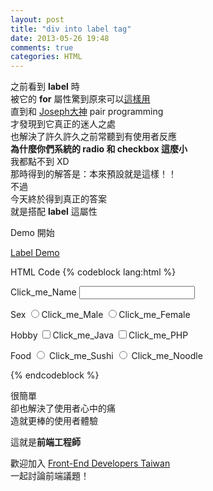 ```yaml
---
layout: post
title: "div into label tag"
date: 2013-05-26 19:48
comments: true
categories: HTML
---
```


之前看到 **label** 時  
被它的 **for** 屬性驚到原來可以[這樣用]    
直到和 [Joseph大神] pair programming    
才發現到它真正的迷人之處  
也解決了許久許久之前常聽到有使用者反應  
**為什麼你們系統的 radio 和 checkbox 這麼小**  
我都點不到 XD  
那時得到的解答是：本來預設就是這樣！！  
不過  
今天終於得到真正的答案  
就是搭配 **label** 這屬性  

Demo 開始

<!-- more -->

<a class="jsbin-embed" href="http://jsbin.com/ebuwib/4/embed?live">Label Demo</a><script src="http://static.jsbin.com/js/embed.js"></script>

HTML Code
{% codeblock lang:html %} 
<!-- 
    input 須搭配 for 屬性才能做到focus
    radio 和 checkbox 若用label包住就不用加 for
    否則一樣要加
 -->
<label for="cname">Click_me_Name</label>
<input id="cname" type="text"/>

<label>Sex</label>
<label>
    <input name="sex"  type="radio"/>Click_me_Male
</label>
<label>
    <input name="sex" type="radio"/>Click_me_Female
</label>

<!-- 不用加for -->
<label>Hobby</label>
<label>
    <input type="checkbox"/>Click_me_Java
</label>
<label>
    <input type="checkbox"/>Click_me_PHP
</label>

<!-- 需加for -->
<label>Food</label>
<input id="sushi" name="food" type="radio"/>
<label for="sushi">Click_me_Sushi</label>
<input id="noodle" name="food" type="radio"/>
<label for="noodle">Click_me_Noodle</label>

{% endcodeblock %}

很簡單  
卻也解決了使用者心中的痛  
造就更棒的使用者體驗  

這就是**前端工程師**

歡迎加入 [Front-End Developers Taiwan]  
一起討論前端議題！

[這樣用]: /blog/2013/05/11/html-and-css-todo-list/
[Joseph大神]: http://josephj.com/ "阿嗚"
[Front-End Developers Taiwan]: http://fb.f2d.tw/ 